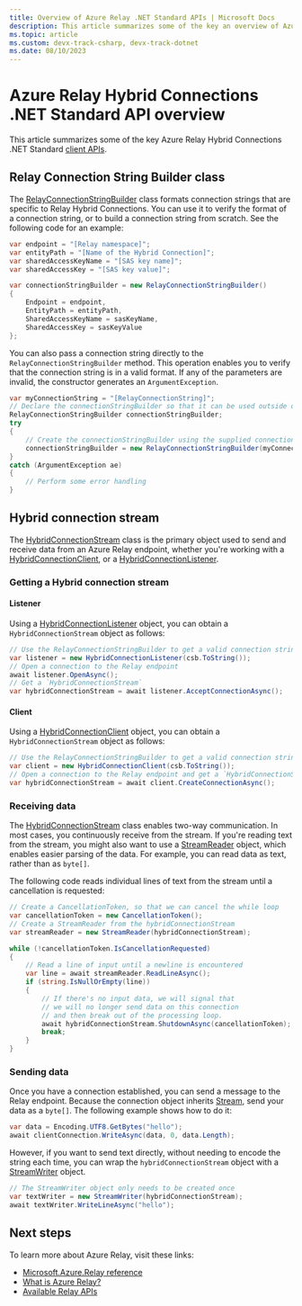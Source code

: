 ```yaml
---
title: Overview of Azure Relay .NET Standard APIs | Microsoft Docs
description: This article summarizes some of the key an overview of Azure Relay Hybrid Connections .NET Standard API.
ms.topic: article
ms.custom: devx-track-csharp, devx-track-dotnet
ms.date: 08/10/2023
---
```


# Azure Relay Hybrid Connections .NET Standard API overview

This article summarizes some of the key Azure Relay Hybrid Connections .NET Standard [client APIs](/dotnet/api/microsoft.azure.relay).
  
## Relay Connection String Builder class

The [RelayConnectionStringBuilder][RelayConnectionStringBuilder] class formats connection strings that are specific to Relay Hybrid Connections. You can use it to verify the format of a connection string, or to build a connection string from scratch. See the following code for an example:

```csharp
var endpoint = "[Relay namespace]";
var entityPath = "[Name of the Hybrid Connection]";
var sharedAccessKeyName = "[SAS key name]";
var sharedAccessKey = "[SAS key value]";

var connectionStringBuilder = new RelayConnectionStringBuilder()
{
    Endpoint = endpoint,
    EntityPath = entityPath,
    SharedAccessKeyName = sasKeyName,
    SharedAccessKey = sasKeyValue
};
```

You can also pass a connection string directly to the `RelayConnectionStringBuilder` method. This operation enables you to verify that the connection string is in a valid format. If any of the parameters are invalid, the constructor generates an `ArgumentException`.

```csharp
var myConnectionString = "[RelayConnectionString]";
// Declare the connectionStringBuilder so that it can be used outside of the loop if needed
RelayConnectionStringBuilder connectionStringBuilder;
try
{
    // Create the connectionStringBuilder using the supplied connection string
    connectionStringBuilder = new RelayConnectionStringBuilder(myConnectionString);
}
catch (ArgumentException ae)
{
    // Perform some error handling
}
```

## Hybrid connection stream

The [HybridConnectionStream][HCStream] class is the primary object used to send and receive data from an Azure Relay endpoint, whether you're working with a [HybridConnectionClient][HCClient], or a [HybridConnectionListener][HCListener].

### Getting a Hybrid connection stream

#### Listener

Using a [HybridConnectionListener][HCListener] object, you can obtain a `HybridConnectionStream` object as follows:

```csharp
// Use the RelayConnectionStringBuilder to get a valid connection string
var listener = new HybridConnectionListener(csb.ToString());
// Open a connection to the Relay endpoint
await listener.OpenAsync();
// Get a `HybridConnectionStream`
var hybridConnectionStream = await listener.AcceptConnectionAsync();
```

#### Client

Using a [HybridConnectionClient][HCClient] object, you can obtain a `HybridConnectionStream` object as follows:

```csharp
// Use the RelayConnectionStringBuilder to get a valid connection string
var client = new HybridConnectionClient(csb.ToString());
// Open a connection to the Relay endpoint and get a `HybridConnectionStream`
var hybridConnectionStream = await client.CreateConnectionAsync();
```

### Receiving data

The [HybridConnectionStream][HCStream] class enables two-way communication. In most cases, you continuously receive from the stream. If you're reading text from the stream, you might also want to use a [StreamReader](/dotnet/api/system.io.streamreader) object, which enables easier parsing of the data. For example, you can read data as text, rather than as `byte[]`.

The following code reads individual lines of text from the stream until a cancellation is requested:

```csharp
// Create a CancellationToken, so that we can cancel the while loop
var cancellationToken = new CancellationToken();
// Create a StreamReader from the hybridConnectionStream
var streamReader = new StreamReader(hybridConnectionStream);

while (!cancellationToken.IsCancellationRequested)
{
    // Read a line of input until a newline is encountered
    var line = await streamReader.ReadLineAsync();
    if (string.IsNullOrEmpty(line))
    {
        // If there's no input data, we will signal that 
        // we will no longer send data on this connection
        // and then break out of the processing loop.
        await hybridConnectionStream.ShutdownAsync(cancellationToken);
        break;
    }
}
```

### Sending data

Once you have a connection established, you can send a message to the Relay endpoint. Because the connection object inherits [Stream](/dotnet/api/system.io.stream), send your data as a `byte[]`. The following example shows how to do it:

```csharp
var data = Encoding.UTF8.GetBytes("hello");
await clientConnection.WriteAsync(data, 0, data.Length);
```

However, if you want to send text directly, without needing to encode the string each time, you can wrap the `hybridConnectionStream` object with a [StreamWriter](/dotnet/api/system.io.streamwriter) object.

```csharp
// The StreamWriter object only needs to be created once
var textWriter = new StreamWriter(hybridConnectionStream);
await textWriter.WriteLineAsync("hello");
```

## Next steps

To learn more about Azure Relay, visit these links:

* [Microsoft.Azure.Relay reference](/dotnet/api/microsoft.azure.relay)
* [What is Azure Relay?](relay-what-is-it.md)
* [Available Relay APIs](relay-api-overview.md)

[RelayConnectionStringBuilder]: /dotnet/api/microsoft.azure.relay.relayconnectionstringbuilder
[HCStream]: /dotnet/api/microsoft.azure.relay.hybridconnectionstream
[HCClient]: /dotnet/api/microsoft.azure.relay.hybridconnectionclient
[HCListener]: /dotnet/api/microsoft.azure.relay.hybridconnectionlistener
